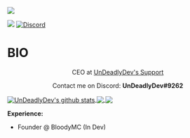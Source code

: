 ![](https://hit.yhype.me/github/profile?user_id=87789394)

![](https://komarev.com/ghpvc/?username=undeadlydev&color=ff69b4)
[![Discord](https://img.shields.io/discord/988220096122077204.svg?label=Discord&logo=discord&logoColor=fff)](https://discord.gg/gBvk9dDHxh)

# BIO
<p align="center">CEO at <a href="https://dsc.gg/UnDeadlyDev">UnDeadlyDev's Support</a>

<p align="center">Contact me on Discord: <b>UnDeadlyDev#9262</b></p>

<a href="https://github.com/UnDeadlyDev">
  <img align="center" src="https://github-readme-stats.anuraghazra1.vercel.app/api?username=undeadlydev&show_icons=true&include_all_commits=false&theme=synthwave&count_private=true" alt="UnDeadlyDev's github stats" />
</a>

<a href="https://github.com/UnDeadlyDev">
  <img align="center" src="https://github-readme-streak-stats.herokuapp.com/?user=undeadlydev&theme=synthwave&hide_border=false" />
</a>

<a href="https://github.com/UnDeadlyDev">
  <img align="center" src="https://github-readme-stats.vercel.app/api/top-langs/?username=undeadlydev&theme=synthwave&hide_border=false&include_all_commits=true&count_private=true&layout=compact" />
</a>

<p><strong>Experience:</strong></p>
<ul>
  <li>Founder @ <a href="https://foro.bloodymc.net"></a>BloodyMC (In Dev) </li>
</ul>
